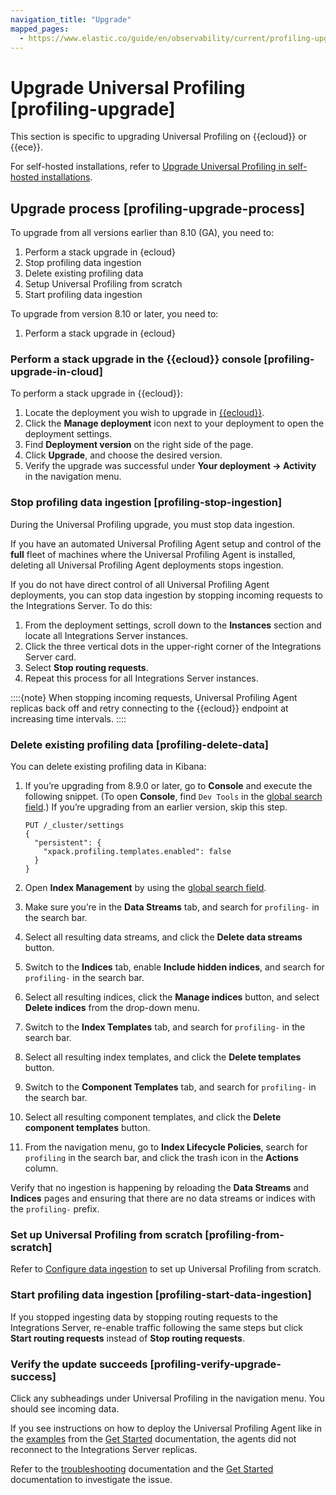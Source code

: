 ```yaml
---
navigation_title: "Upgrade"
mapped_pages:
  - https://www.elastic.co/guide/en/observability/current/profiling-upgrade.html
---
```




# Upgrade Universal Profiling [profiling-upgrade]


This section is specific to upgrading Universal Profiling on {{ecloud}} or {{ece}}.

For self-hosted installations, refer to [Upgrade Universal Profiling in self-hosted installations](operate-universal-profiling-backend.md#profiling-self-managed-upgrade).


## Upgrade process [profiling-upgrade-process]

To upgrade from all versions earlier than 8.10 (GA), you need to:

1. Perform a stack upgrade in {ecloud}
2. Stop profiling data ingestion
3. Delete existing profiling data
4. Setup Universal Profiling from scratch
5. Start profiling data ingestion

To upgrade from version 8.10 or later, you need to:

1. Perform a stack upgrade in {ecloud}


### Perform a stack upgrade in the {{ecloud}} console [profiling-upgrade-in-cloud]

To perform a stack upgrade in {{ecloud}}:

1. Locate the deployment you wish to upgrade in [{{ecloud}}](https://cloud.elastic.co).
2. Click the **Manage deployment** icon next to your deployment to open the deployment settings.
3. Find **Deployment version** on the right side of the page.
4. Click **Upgrade**, and choose the desired version.
5. Verify the upgrade was successful under **Your deployment → Activity** in the navigation menu.


### Stop profiling data ingestion [profiling-stop-ingestion]

During the Universal Profiling upgrade, you must stop data ingestion.

If you have an automated Universal Profiling Agent setup and control of the **full** fleet of machines where the Universal Profiling Agent is installed, deleting all Universal Profiling Agent deployments stops ingestion.

If you do not have direct control of all Universal Profiling Agent deployments, you can stop data ingestion by stopping incoming requests to the Integrations Server. To do this:

1. From the deployment settings, scroll down to the **Instances** section and locate all Integrations Server instances.
2. Click the three vertical dots in the upper-right corner of the Integrations Server card.
3. Select **Stop routing requests**.
4. Repeat this process for all Integrations Server instances.

::::{note}
When stopping incoming requests, Universal Profiling Agent replicas back off and retry connecting to the {{ecloud}} endpoint at increasing time intervals.
::::



### Delete existing profiling data [profiling-delete-data]

You can delete existing profiling data in Kibana:

1. If you’re upgrading from 8.9.0 or later, go to **Console** and execute the following snippet. (To open **Console**, find `Dev Tools` in the [global search field](../../../get-started/the-stack.md#kibana-navigation-search).) If you’re upgrading from an earlier version, skip this step.

    ```console
    PUT /_cluster/settings
    {
      "persistent": {
        "xpack.profiling.templates.enabled": false
      }
    }
    ```

2. Open **Index Management** by using the [global search field](../../../get-started/the-stack.md#kibana-navigation-search).
3. Make sure you’re in the **Data Streams** tab, and search for `profiling-` in the search bar.
4. Select all resulting data streams, and click the **Delete data streams** button.
5. Switch to the **Indices** tab, enable **Include hidden indices**, and  search for `profiling-` in the search bar.
6. Select all resulting indices, click the **Manage indices** button, and select **Delete indices** from the drop-down menu.
7. Switch to the **Index Templates** tab, and  search for `profiling-` in the search bar.
8. Select all resulting index templates, and click the **Delete templates** button.
9. Switch to the **Component Templates** tab, and  search for `profiling-` in the search bar.
10. Select all resulting component templates, and click the **Delete component templates** button.
11. From the navigation menu, go to **Index Lifecycle Policies**, search for `profiling` in the search bar, and click the trash icon in the **Actions** column.

Verify that no ingestion is happening by reloading the **Data Streams** and **Indices** pages and ensuring that there are no data streams or indices with the `profiling-` prefix.


### Set up Universal Profiling from scratch [profiling-from-scratch]

Refer to [Configure data ingestion](get-started-with-universal-profiling.md#profiling-configure-data-ingestion) to set up Universal Profiling from scratch.


### Start profiling data ingestion [profiling-start-data-ingestion]

If you stopped ingesting data by stopping routing requests to the Integrations Server, re-enable traffic following the same steps but click **Start routing requests** instead of **Stop routing requests**.


### Verify the update succeeds [profiling-verify-upgrade-success]

Click any subheadings under Universal Profiling in the navigation menu. You should see incoming data.

If you see instructions on how to deploy the Universal Profiling Agent like in the [examples](get-started-with-universal-profiling.md#profiling-install-profiling-agent) from the [Get Started](get-started-with-universal-profiling.md) documentation, the agents did not reconnect to the Integrations Server replicas.

Refer to the [troubleshooting](../../../troubleshoot/observability/troubleshoot-your-universal-profiling-agent-deployment.md) documentation and the [Get Started](get-started-with-universal-profiling.md) documentation to investigate the issue.
